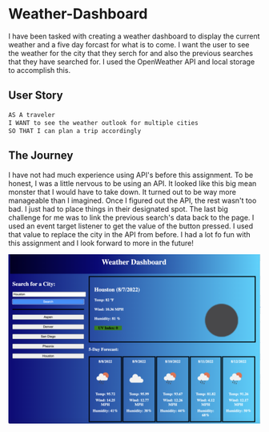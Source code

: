 # Weather-Dashboard

I have been tasked with creating a weather dashboard to display the current weather and a five day forcast for what is to come. I want the user to see the weather for the city that they serch for and also the previous searches that they have searched for. I used the OpenWeather API and local storage to accomplish this.

## User Story

```
AS A traveler
I WANT to see the weather outlook for multiple cities
SO THAT I can plan a trip accordingly
```

## The Journey

I have not had much experience using API's before this assignment. To be honest, I was a little nervous to be using an API. It looked like this big mean monster that I would have to take down. It turned out to be way more manageable than I imagined. Once I figured out the API, the rest wasn't too bad. I just had to place things in their designated spot. The last big challenge for me was to link the previous search's data back to the page. I used an event target listener to get the value of the button pressed. I used that value to replace the city in the API from before. I had a lot fo fun with this assignment and I look forward to more in the future!

![Image of Site](./images/Screen%20Shot%202022-08-07%20at%2011.31.41%20PM.png)